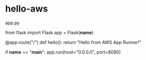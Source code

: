 # hello-aws
app.py

from flask import Flask
app = Flask(__name__)

@app.route("/")
def hello():
    return "Hello from AWS App Runner!"

if __name__ == "__main__":
    app.run(host="0.0.0.0", port=8080)
